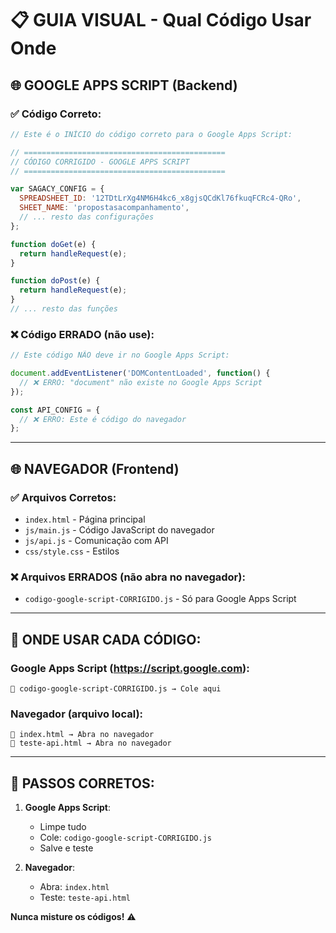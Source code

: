 # 📋 GUIA VISUAL - Qual Código Usar Onde

## 🌐 **GOOGLE APPS SCRIPT** (Backend)

### ✅ **Código Correto:**
```javascript
// Este é o INÍCIO do código correto para o Google Apps Script:

// =============================================
// CÓDIGO CORRIGIDO - GOOGLE APPS SCRIPT
// =============================================

var SAGACY_CONFIG = {
  SPREADSHEET_ID: '12TDtLrXg4NM6H4kc6_x8gjsQCdKl76fkuqFCRc4-QRo',
  SHEET_NAME: 'propostasacompanhamento',
  // ... resto das configurações
};

function doGet(e) {
  return handleRequest(e);
}

function doPost(e) {
  return handleRequest(e);
}
// ... resto das funções
```

### ❌ **Código ERRADO (não use):**
```javascript
// Este código NÃO deve ir no Google Apps Script:

document.addEventListener('DOMContentLoaded', function() {
  // ❌ ERRO: "document" não existe no Google Apps Script
});

const API_CONFIG = {
  // ❌ ERRO: Este é código do navegador
};
```

---

## 🌐 **NAVEGADOR** (Frontend)

### ✅ **Arquivos Corretos:**
- `index.html` - Página principal
- `js/main.js` - Código JavaScript do navegador
- `js/api.js` - Comunicação com API
- `css/style.css` - Estilos

### ❌ **Arquivos ERRADOS (não abra no navegador):**
- `codigo-google-script-CORRIGIDO.js` - Só para Google Apps Script

---

## 🎯 **ONDE USAR CADA CÓDIGO:**

### Google Apps Script (https://script.google.com):
```
📁 codigo-google-script-CORRIGIDO.js → Cole aqui
```

### Navegador (arquivo local):
```
📁 index.html → Abra no navegador
📁 teste-api.html → Abra no navegador
```

---

## 🚀 **PASSOS CORRETOS:**

1. **Google Apps Script**:
   - Limpe tudo
   - Cole: `codigo-google-script-CORRIGIDO.js`
   - Salve e teste

2. **Navegador**:
   - Abra: `index.html`
   - Teste: `teste-api.html`

**Nunca misture os códigos!** ⚠️
